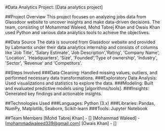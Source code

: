#Data Analytics Project: [Data analytics project]

##Project Overview
This project focuses on analyzing jobs data from Glassdoor website to uncover insights and make data-driven decisions. The team, consisting of Mohammad Waleed, Mohd Tabrej Khan and Owais Khan used Python and various data analytics tools to achieve the objectives.

##Data Source
The data is sourced from Glassdoor website and provided by Labmantix under their data analytics internship and consists of columns like 'Job Title', 'Salary Estimate', 'Job Description','Rating', 'Company Name', 'Location', 'Headquarters', 'Size', 'Founded','Type of ownership', 'Industry', 'Sector', 'Revenue' and 'Competitors'.

##Steps Involved
###Data Cleaning: Handled missing values, outliers, and performed necessary data transformations.
###Exploratory Data Analysis: Used visualizations and statistics to explore the data.
###Modeling: Built and evaluated predictive models using [algorithms/tools].
###Insights: Generated key findings and actionable insights.

##Technologies Used
###Languages: Python (3.x)
###Libraries: Pandas, NumPy, Matplotlib, Seaborn, Scikit-learn
###Tools: Jupyter Notebook

##Team Members
[Mohd Tabrej Khan] - []
[Mohammad Waleed] - [mohammadwaleed339@gmail.com]
[Owais Khan] - []
